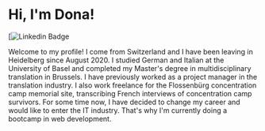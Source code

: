 # Hi, I'm Dona!

[![Linkedin Badge](https://www.linkedin.com/feed/?trk=guest_homepage-basic_nav-header-signin)

Welcome to my profile! I come from Switzerland and I have been leaving in Heidelberg since August 2020. I studied German and Italian at the University of Basel and completed my Master's degree in multidisciplinary translation in Brussels. I have previously worked as a project manager in the translation industry. I also work freelance for the Flossenbürg concentration camp memorial site, transcribing French interviews of concentration camp survivors. For some time now, I have decided to change my career and would like to enter the IT industry. That's why I'm currently doing a bootcamp in web development.
